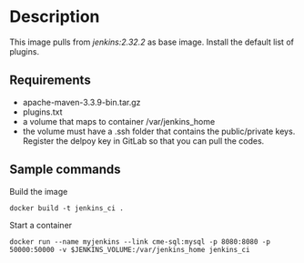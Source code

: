 Description
===========

This image pulls from *jenkins:2.32.2* as base image.
Install the default list of plugins.

Requirements
-----------

 - apache-maven-3.3.9-bin.tar.gz
 - plugins.txt
 - a volume that maps to container /var/jenkins_home
 - the volume must have a .ssh folder that contains the public/private keys. Register the delpoy key in GitLab so that you can pull the codes.

Sample commands
---------------

Build the image

    docker build -t jenkins_ci .

Start a container

    docker run --name myjenkins --link cme-sql:mysql -p 8080:8080 -p 50000:50000 -v $JENKINS_VOLUME:/var/jenkins_home jenkins_ci
